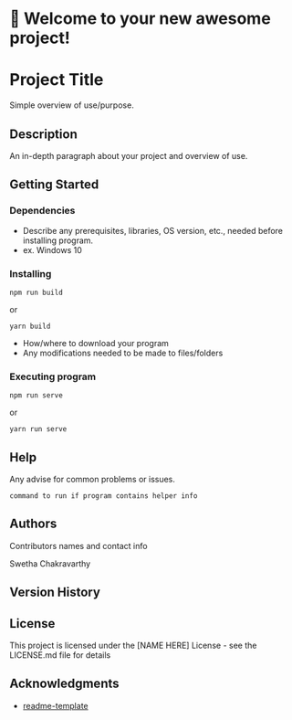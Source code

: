 # 🚀 Welcome to your new awesome project!

# Project Title

Simple overview of use/purpose.

## Description

An in-depth paragraph about your project and overview of use.

## Getting Started

### Dependencies

* Describe any prerequisites, libraries, OS version, etc., needed before installing program.
* ex. Windows 10

### Installing

```
npm run build
```

or

```
yarn build
```
* How/where to download your program
* Any modifications needed to be made to files/folders

### Executing program
```
npm run serve
```

or

```
yarn run serve
```

## Help

Any advise for common problems or issues.
```
command to run if program contains helper info
```

## Authors

Contributors names and contact info

Swetha Chakravarthy

## Version History

## License

This project is licensed under the [NAME HERE] License - see the LICENSE.md file for details

## Acknowledgments

* [readme-template](https://gist.github.com/DomPizzie/7a5ff55ffa9081f2de27c315f5018afc#file-readme-template-md)


